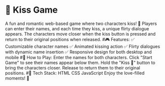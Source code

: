 # 💋 Kiss Game
 A fun and romantic web-based game where two characters kiss! 💞 Players can enter their names, and each time they kiss, a unique flirty dialogue appears. The characters move closer when the kiss button is pressed and return to their original positions when released.
 #🎮 Features:
 ✅ Customizable character names
 ✅ Animated kissing action
 ✅ Flirty dialogues with dynamic name insertion
 ✅ Responsive design for both desktop and mobile
 #🚀 How to Play:
 Enter the names for both characters.
 Click "Start Game" to see their names appear below them.
 Hold the "Kiss 💋" button to bring the characters closer.
 Release to return them to their original positions.
 #🔧 Tech Stack:
 HTML
 CSS
 JavaScript
 Enjoy the love-filled moments! 💖


